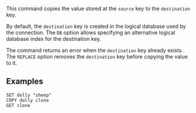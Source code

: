 This command copies the value stored at the `source` key to the `destination`
key.

By default, the `destination` key is created in the logical database used by the
connection. The `DB` option allows specifying an alternative logical database
index for the destination key.

The command returns an error when the `destination` key already exists. The
`REPLACE` option removes the `destination` key before copying the value to it.

## Examples

```
SET dolly "sheep"
COPY dolly clone
GET clone
```
